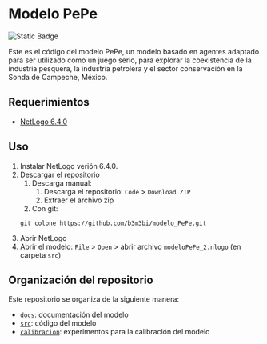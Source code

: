 # Modelo PePe


![Static Badge](https://img.shields.io/badge/NetLogo-red)


Este es el código del modelo PePe, un modelo basado en agentes adaptado para ser utilizado como un juego serio, para explorar la coexistencia de la industria pesquera, la industria petrolera y el sector conservación en la Sonda de Campeche, México.

## Requerimientos

- [NetLogo 6.4.0](https://ccl.northwestern.edu/netlogo/)


## Uso 

1. Instalar NetLogo verión 6.4.0.
2. Descargar el repositorio
   1. Descarga manual:
	  1. Descarga el repositorio: `Code` > `Download ZIP`
	  2. Extraer el archivo zip
   2. Con git:
   ```
   git colone https://github.com/b3m3bi/modelo_PePe.git
   ```
3. Abrir NetLogo
4. Abrir el modelo: `File` > `Open` > abrir archivo `modeloPePe_2.nlogo` (en carpeta `src`)


## Organización del repositorio

Este repositorio se organiza de la siguiente manera:

- [`docs`](./docs): documentación del modelo
- [`src`](./src): código del modelo
- [`calibracion`](./calibracion): experimentos para la calibración del modelo
